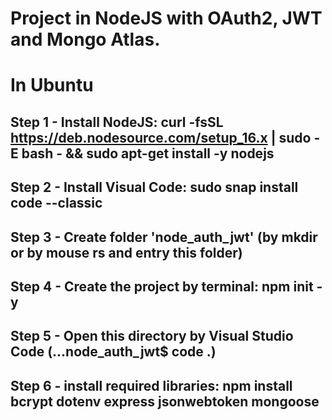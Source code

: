 # Project in NodeJS with OAuth2, JWT and Mongo Atlas.

# In Ubuntu
## Step 1 - Install NodeJS: curl -fsSL https://deb.nodesource.com/setup_16.x | sudo -E bash - && sudo apt-get install -y nodejs

## Step 2 - Install Visual Code: sudo snap install code --classic

## Step 3 - Create folder 'node_auth_jwt' (by mkdir or by mouse rs and entry this folder)

## Step 4 - Create the project by terminal: npm init -y 

## Step 5 - Open this directory by Visual Studio Code (...node_auth_jwt$ code .)

## Step 6 - install required libraries: npm install bcrypt dotenv express jsonwebtoken mongoose
